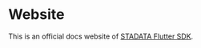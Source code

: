 # Website

This is an official docs website of [STADATA Flutter SDK](https://github.com/ryanaidilp/stadata_flutter_sdk).
